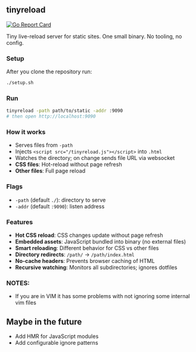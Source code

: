## tinyreload

[![Go Report Card](https://goreportcard.com/badge/github.com/TomiG06/clc)](https://goreportcard.com/report/github.com/TomiG06/tinyreload)

Tiny live-reload server for static sites. One small binary. No tooling, no config.

### Setup
After you clone the repository run:
```bash
./setup.sh
```

### Run
```bash
tinyreload -path path/to/static -addr :9090
# then open http://localhost:9090
```

### How it works
- Serves files from `-path`
- Injects `<script src="/tinyreload.js"></script>` into `.html`
- Watches the directory; on change sends file URL via websocket
- **CSS files**: Hot-reload without page refresh
- **Other files**: Full page reload

### Flags
- `-path` (default `./`): directory to serve
- `-addr` (default `:9090`): listen address

### Features
- **Hot CSS reload**: CSS changes update without page refresh
- **Embedded assets**: JavaScript bundled into binary (no external files)
- **Smart reloading**: Different behavior for CSS vs other files
- **Directory redirects**: `/path/` → `/path/index.html`
- **No-cache headers**: Prevents browser caching of HTML
- **Recursive watching**: Monitors all subdirectories; ignores dotfiles

### NOTES:
- If you are in VIM it has some problems with not ignoring some internal vim files 

## Maybe in the future
- Add HMR for JavaScript modules
- Add configurable ignore patterns

